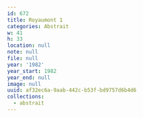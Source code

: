 ```yaml
---
id: 672
title: Royaumont 1
categories: Abstrait
w: 41
h: 33
location: null
note: null
file: null
year: '1982'
year_start: 1982
year_end: null
image: null
uuid: af32ec6a-9aab-442c-b53f-bd9757d6b4d6
collections:
  - abstrait
---
```


